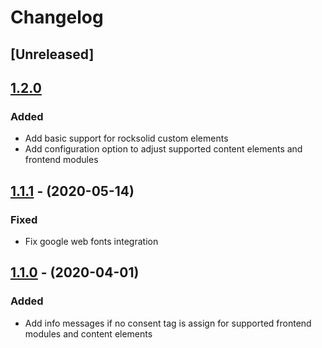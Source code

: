 
# Changelog

## [Unreleased]

## [1.2.0]

### Added

- Add basic support for rocksolid custom elements
- Add configuration option to adjust supported content elements and frontend modules

## [1.1.1] - (2020-05-14)

### Fixed

 - Fix google web fonts integration
 
## [1.1.0] - (2020-04-01)

### Added

- Add info messages if no consent tag is assign for supported frontend modules and content elements


[1.2.0]: https://github.com/hofff/contao-consent-bridge/compare/1.0.0...1.1.0
[1.1.1]: https://github.com/hofff/contao-consent-bridge/compare/1.1.0...1.1.1
[1.1.0]: https://github.com/hofff/contao-consent-bridge/compare/1.0.0...1.1.0
